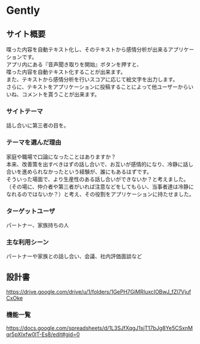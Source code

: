# Gently

## サイト概要
喋った内容を自動テキスト化し、そのテキストから感情分析が出来るアプリケーションです。<br>
アプリ内にある『音声聞き取りを開始』ボタンを押すと、<br>
喋った内容を自動テキスト化することが出来ます。<br>
また、テキストから感情分析を行いスコアに応じて絵文字を出力します。<br>
さらに、テキストをアプリケーションに投稿することによって他ユーザーからいいね、コメントを貰うことが出来ます。
### サイトテーマ
話し合いに第三者の目を。
### テーマを選んだ理由
家庭や職場で口論になったことはありますか？<br>
本来、改善策を出すべきはずの話し合いで、お互いが感情的になり、冷静に話し合いを進められなかったという経験が、誰にもあるはずです。<br>
そういった場面で、より生産性のある話し合いができないか？と考えました。<br>
（その場に、仲介者や第三者がいれば注意などをしてもらい、当事者達は冷静になれるのではないか？）と考え、その役割をアプリケーションに持たせました。
### ターゲットユーザ
パートナー、家族持ちの人
### 主な利用シーン
パートナーや家族との話し合い、会議、社内評価面談など
## 設計書
https://drive.google.com/drive/u/1/folders/1GePH7GiMRIuxcIOBwJ_fZl7VjufCxOke
### 機能一覧
https://docs.google.com/spreadsheets/d/1L3SJfXqgJ1sjT17bJg8Ye5CSxnMqr5pXIxfw0lT-Es8/edit#gid=0


